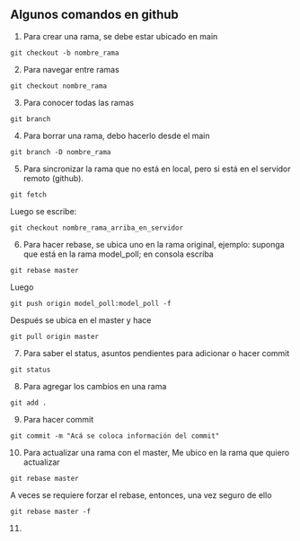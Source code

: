 ## Algunos comandos en github
1. Para crear una rama, se debe estar ubicado en main
```
git checkout -b nombre_rama
```
2. Para navegar entre ramas
```
git checkout nombre_rama
```
3. Para conocer todas las ramas
```
git branch
```
4. Para borrar una rama, debo hacerlo desde el main
```
git branch -D nombre_rama
```
5. Para sincronizar la rama que no está en local, pero si está en el servidor remoto (github).
```
git fetch
```
Luego se escribe:
```
git checkout nombre_rama_arriba_en_servidor
```
6. Para hacer rebase, se ubica uno en la rama original, ejemplo: suponga que está en la rama model_poll; en consola escriba
```
git rebase master
```
Luego
```
git push origin model_poll:model_poll -f
```
Después se ubica en el master y hace
```
git pull origin master
```
7. Para saber el status, asuntos pendientes para adicionar o hacer commit
```
git status
```
8. Para agregar los cambios en una rama
```
git add .
```
9. Para hacer commit
```
git commit -m "Acá se coloca información del commit" 
```
10. Para actualizar una rama con el master, Me ubico en la rama que quiero actualizar
```
git rebase master
```
A veces se requiere forzar el rebase, entonces, una vez seguro de ello
```
git rebase master -f
```
11. 